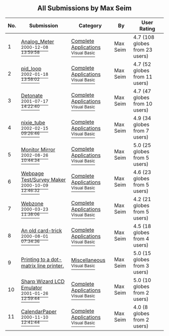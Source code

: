 ﻿<div align="center">

## All Submissions by Max Seim

</div>

No.  | Submission | Category | By   | User Rating
---- | ---------- | -------- | ---- | -----------
1 | [Analog\_Meter<br /><sup>2000-12-08 13:59:58</sup>](https://github.com/Planet-Source-Code/max-seim-analog-meter__1-11472) | [Complete Applications<br /><sup>Visual Basic</sup>](../ByCategory/complete-applications__1-27.md) | Max Seim | 4.7 (108 globes from 23 users)
2 | [pid\_loop<br /><sup>2002-01-18 13:58:02</sup>](https://github.com/Planet-Source-Code/max-seim-pid-loop__1-30929) | [Complete Applications<br /><sup>Visual Basic</sup>](../ByCategory/complete-applications__1-27.md) | Max Seim | 4.7 (52 globes from 11 users)
3 | [Detonate<br /><sup>2001-07-17 14:22:40</sup>](https://github.com/Planet-Source-Code/max-seim-detonate__1-25137) | [Complete Applications<br /><sup>Visual Basic</sup>](../ByCategory/complete-applications__1-27.md) | Max Seim | 4.7 (47 globes from 10 users)
4 | [nixie\_tube<br /><sup>2002-02-15 09:26:46</sup>](https://github.com/Planet-Source-Code/max-seim-nixie-tube__1-31830) | [Complete Applications<br /><sup>Visual Basic</sup>](../ByCategory/complete-applications__1-27.md) | Max Seim | 4.9 (34 globes from 7 users)
5 | [Monitor Mirror<br /><sup>2002-08-26 10:44:34</sup>](https://github.com/Planet-Source-Code/max-seim-monitor-mirror__1-38322) | [Complete Applications<br /><sup>Visual Basic</sup>](../ByCategory/complete-applications__1-27.md) | Max Seim | 5.0 (25 globes from 5 users)
6 | [Webpage Test/Survey Maker<br /><sup>2000-10-09 12:46:32</sup>](https://github.com/Planet-Source-Code/max-seim-webpage-test-survey-maker__1-10512) | [Complete Applications<br /><sup>Visual Basic</sup>](../ByCategory/complete-applications__1-27.md) | Max Seim | 4.6 (23 globes from 5 users)
7 | [Webzone<br /><sup>2000-03-23 11:38:06</sup>](https://github.com/Planet-Source-Code/max-seim-webzone__1-6772) | [Complete Applications<br /><sup>Visual Basic</sup>](../ByCategory/complete-applications__1-27.md) | Max Seim | 4.2 (21 globes from 5 users)
8 | [An old card\-trick<br /><sup>2000-08-01 07:34:36</sup>](https://github.com/Planet-Source-Code/max-seim-an-old-card-trick__1-10249) | [Complete Applications<br /><sup>Visual Basic</sup>](../ByCategory/complete-applications__1-27.md) | Max Seim | 4.5 (18 globes from 4 users)
9 | [Printing to a dot\-matrix line printer\.<br />](https://github.com/Planet-Source-Code/max-seim-printing-to-a-dot-matrix-line-printer__1-21347) | [Miscellaneous<br /><sup>Visual Basic</sup>](../ByCategory/miscellaneous__1-1.md) | Max Seim | 5.0 (15 globes from 3 users)
10 | [Sharp Wizard LCD Emulator<br /><sup>2001-01-26 12:59:44</sup>](https://github.com/Planet-Source-Code/max-seim-sharp-wizard-lcd-emulator__1-14741) | [Complete Applications<br /><sup>Visual Basic</sup>](../ByCategory/complete-applications__1-27.md) | Max Seim | 5.0 (10 globes from 2 users)
11 | [CalendarPaper<br /><sup>2000-11-10 12:41:44</sup>](https://github.com/Planet-Source-Code/max-seim-calendarpaper__1-12688) | [Complete Applications<br /><sup>Visual Basic</sup>](../ByCategory/complete-applications__1-27.md) | Max Seim | 4.0 (8 globes from 2 users)
